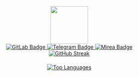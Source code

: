 <div id="header" align="center">
<!--   <img src="https://i.giphy.com/media/v1.Y2lkPTc5MGI3NjExMXZ3bDlvYnh3bWZsYngwNHhoczU5aDNoZm42YjZ0Nm9vbGg2MTNnYiZlcD12MV9pbnRlcm5hbF9naWZfYnlfaWQmY3Q9cw/MBTl5FKAmwwoBwTQjk/giphy.gif" width="100" /> -->
  <img src="https://i.giphy.com/media/v1.Y2lkPTc5MGI3NjExYnA0ZTR3eDM3NGNubWI0ZmZucndqd2t4d2p2b3VsOWN6azg0MGNwbCZlcD12MV9pbnRlcm5hbF9naWZfYnlfaWQmY3Q9cw/T0GhstHAH4eZGRfPbU/giphy.gif" width="100" />
</div>

<div id="badges"  align="center">
  <a href="https://gitlab.com/Gwynbleidd0241">
    <img src="https://img.shields.io/badge/GitLab-white?style=for-the-badge&logo=gitlab&logoColor=black" alt="GitLab Badge" />
  </a>
  <a href="https://t.me/Gwynbleidd0241">
    <img src="https://img.shields.io/badge/Telegram-blue?style=for-the-badge&logo=telegram&logoColor=white" alt="Telegram Badge" />
  </a>
  <a href="https://www.mirea.ru">
    <img src="https://img.shields.io/badge/Mirea-red?style=for-the-badge&logo=twitter&logoColor=white" alt="Mirea Badge" />
  </a>
</div>
<div align="center">
  <div style="margin-bottom: 20px;">
    <a href="https://git.io/streak-stats">
      <img src="http://github-readme-streak-stats.herokuapp.com?user=Gwynbleidd0241&theme=dark&background=000000&timestamp=${new Date().getTime()}" alt="GitHub Streak"/>
    </a>
  </div>
  <div>
    <a href="https://github.com/anuraghazra/github-readme-stats">
      <img src="https://github-readme-stats.vercel.app/api/top-langs/?username=Gwynbleidd0241&layout=compact&theme=vision-friendly-dark&cache_seconds=1800" alt="Top Languages"/>
    </a>
  </div>
</div>

